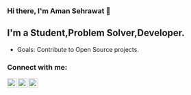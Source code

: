 ### Hi there, I'm Aman Sehrawat 👋

## I'm a Student,Problem Solver,Developer.
- Goals: Contribute to Open Source projects.

### Connect with me:

[<img align="left" alt="codeSTACKr | Twitter" width="22px" src="https://cdn.jsdelivr.net/npm/simple-icons@v3/icons/twitter.svg" />][twitter]
[<img align="left" alt="codeSTACKr | LinkedIn" width="22px" src="https://cdn.jsdelivr.net/npm/simple-icons@v3/icons/linkedin.svg" />][linkedin]
[<img align="left" alt="codeSTACKr | Instagram" width="22px" src="https://cdn.jsdelivr.net/npm/simple-icons@v3/icons/instagram.svg" />][instagram]

<br />

[twitter]: https://twitter.com/deadlys3c
[instagram]: https://instagram.com/__amansehrawat__
[linkedin]: https://www.linkedin.com/in/amansehrawat/

